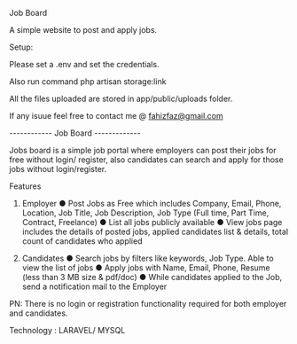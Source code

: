 Job Board

A simple website to post and apply jobs.

Setup:

Please set a .env and set the credentials.

Also run command php artisan storage:link

All the files uploaded are stored in app/public/uploads folder.

If any isuue feel free to contact me @ fahizfaz@gmail.com

------------            Job Board            -------------

Jobs board is a simple job portal where employers can post their jobs for free without
login/ register, also candidates can search and apply for those jobs without
login/register.

Features

1. Employer
● Post Jobs as Free which includes Company, Email, Phone, Location, Job Title,
Job Description, Job Type (Full time, Part Time, Contract, Freelance)
● List all jobs publicly available
● View jobs page includes the details of posted jobs, applied candidates list &
details, total count of candidates who applied

2. Candidates
● Search jobs by filters like keywords, Job Type. Able to view the list of jobs
● Apply jobs with Name, Email, Phone, Resume (less than 3 MB size & pdf/doc)
● While candidates applied to the Job, send a notification mail to the Employer

PN: There is no login or registration functionality required for both employer and candidates.

Technology : LARAVEL/ MYSQL

